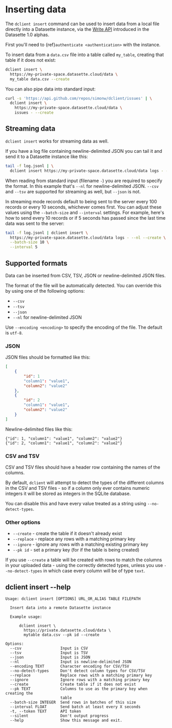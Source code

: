 # Inserting data

The `dclient insert` command can be used to insert data from a local file directly into a Datasette instance, via the [Write API](https://docs.datasette.io/en/latest/json_api.html#the-json-write-api) introduced in the Datasette 1.0 alphas.

First you'll need to {ref}`authenticate <authentication>` with the instance.

To insert data from a `data.csv` file into a table called `my_table`, creating that table if it does not exist:

```bash
dclient insert \
  https://my-private-space.datasette.cloud/data \
  my_table data.csv --create
```
You can also pipe data into standard input:
```bash
curl -s 'https://api.github.com/repos/simonw/dclient/issues' | \
  dclient insert \
    https://my-private-space.datasette.cloud/data \
    issues - --create
```

## Streaming data

`dclient insert` works for streaming data as well.

If you have a log file containing newline-delimited JSON you can tail it and send it to a Datasette instance like this:
```bash
tail -f log.jsonl | \
  dclient insert https://my-private-space.datasette.cloud/data logs - --nl
```
When reading from standard input (filename `-`) you are required to specify the format. In this example that's `--nl` for newline-delimited JSON. `--csv` and `--tsv` are supported for streaming as well, but `--json` is not.

In streaming mode records default to being sent to the server every 100 records or every 10 seconds, whichever comes first. You can adjust these values using the `--batch-size` and `--interval` settings. For example, here's how to send every 10 records or if 5 seconds has passed since the last time data was sent to the server:

```bash
tail -f log.jsonl | dclient insert \
  https://my-private-space.datasette.cloud/data logs - --nl --create \
  --batch-size 10 \
  --interval 5
```

## Supported formats

Data can be inserted from CSV, TSV, JSON or newline-delimited JSON files.

The format of the file will be automatically detected. You can override this by using one of the following options:

- `--csv`
- `--tsv`
- `--json`
- `--nl` for newline-delimited JSON

Use `--encoding <encoding>` to specify the encoding of the file. The default is `utf-8`.

### JSON

JSON files should be formatted like this:
```json
[
    {
        "id": 1
        "column1": "value1",
        "column2": "value2"
    },
    {
        "id": 2
        "column1": "value1",
        "column2": "value2"
    }
]
```
Newline-delimited files like this:
```
{"id": 1, "column1": "value1", "column2": "value2"}
{"id": 2, "column1": "value1", "column2": "value2"}
```

### CSV and TSV

CSV and TSV files should have a header row containing the names of the columns.

By default, `dclient` will attempt to detect the types of the different columns in the CSV and TSV files - so if a column only ever contains numeric integers it will be stored as integers in the SQLite database.

You can disable this and have every value treated as a string using `--no-detect-types`.

### Other options

- `--create` - create the table if it doesn't already exist
- `--replace` - replace any rows with a matching primary key
- `--ignore` - ignore any rows with a matching existing primary key
- `--pk id` - set a primary key (for if the table is being created)

If you use `--create` a table will be created with rows to match the columns in your uploaded data - using the correctly detected types, unless you use `--no-detect-types` in which case every column will be of type `text`.

## dclient insert --help
<!-- [[[cog
import cog
from dclient import cli
from click.testing import CliRunner
runner = CliRunner()
result = runner.invoke(cli.cli, ["insert", "--help"])
help = result.output.replace("Usage: cli", "Usage: dclient")
cog.out(
    "```\n{}\n```".format(help)
)
]]] -->
```
Usage: dclient insert [OPTIONS] URL_OR_ALIAS TABLE FILEPATH

  Insert data into a remote Datasette instance

  Example usage:

      dclient insert \
        https://private.datasette.cloud/data \
        mytable data.csv --pk id --create

Options:
  --csv                 Input is CSV
  --tsv                 Input is TSV
  --json                Input is JSON
  --nl                  Input is newline-delimited JSON
  --encoding TEXT       Character encoding for CSV/TSV
  --no-detect-types     Don't detect column types for CSV/TSV
  --replace             Replace rows with a matching primary key
  --ignore              Ignore rows with a matching primary key
  --create              Create table if it does not exist
  --pk TEXT             Columns to use as the primary key when creating the
                        table
  --batch-size INTEGER  Send rows in batches of this size
  --interval FLOAT      Send batch at least every X seconds
  -t, --token TEXT      API token
  --silent              Don't output progress
  --help                Show this message and exit.

```
<!-- [[[end]]] -->
